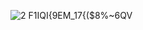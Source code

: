 ![2 F1IQI{9EM_17{($8%~6QV](https://github.com/lfiscodeing/Myapplication_1/assets/153367305/b8b251c4-be3d-4297-86d2-38e6dcf3bd3d)
